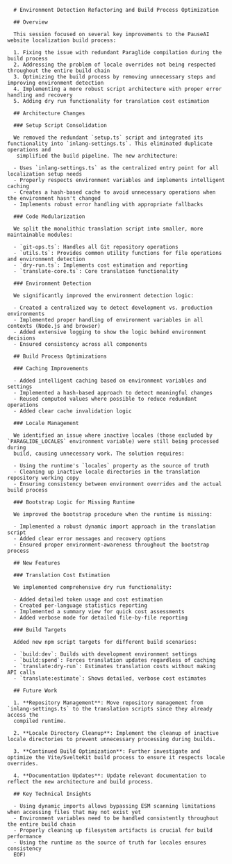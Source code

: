       # Environment Detection Refactoring and Build Process Optimization

      ## Overview

      This session focused on several key improvements to the PauseAI website localization build process:

      1. Fixing the issue with redundant Paraglide compilation during the build process
      2. Addressing the problem of locale overrides not being respected throughout the entire build chain
      3. Optimizing the build process by removing unnecessary steps and improving environment detection
      4. Implementing a more robust script architecture with proper error handling and recovery
      5. Adding dry run functionality for translation cost estimation

      ## Architecture Changes

      ### Setup Script Consolidation

      We removed the redundant `setup.ts` script and integrated its functionality into `inlang-settings.ts`. This eliminated duplicate operations and
       simplified the build pipeline. The new architecture:

      - Uses `inlang-settings.ts` as the centralized entry point for all localization setup needs
      - Properly respects environment variables and implements intelligent caching
      - Creates a hash-based cache to avoid unnecessary operations when the environment hasn't changed
      - Implements robust error handling with appropriate fallbacks

      ### Code Modularization

      We split the monolithic translation script into smaller, more maintainable modules:

      - `git-ops.ts`: Handles all Git repository operations
      - `utils.ts`: Provides common utility functions for file operations and environment detection
      - `dry-run.ts`: Implements cost estimation and reporting
      - `translate-core.ts`: Core translation functionality

      ### Environment Detection

      We significantly improved the environment detection logic:

      - Created a centralized way to detect development vs. production environments
      - Implemented proper handling of environment variables in all contexts (Node.js and browser)
      - Added extensive logging to show the logic behind environment decisions
      - Ensured consistency across all components

      ## Build Process Optimizations

      ### Caching Improvements

      - Added intelligent caching based on environment variables and settings
      - Implemented a hash-based approach to detect meaningful changes
      - Reused computed values where possible to reduce redundant operations
      - Added clear cache invalidation logic

      ### Locale Management

      We identified an issue where inactive locales (those excluded by `PARAGLIDE_LOCALES` environment variable) were still being processed during
      build, causing unnecessary work. The solution requires:

      - Using the runtime's `locales` property as the source of truth
      - Cleaning up inactive locale directories in the translation repository working copy
      - Ensuring consistency between environment overrides and the actual build process

      ### Bootstrap Logic for Missing Runtime

      We improved the bootstrap procedure when the runtime is missing:

      - Implemented a robust dynamic import approach in the translation script
      - Added clear error messages and recovery options
      - Ensured proper environment-awareness throughout the bootstrap process

      ## New Features

      ### Translation Cost Estimation

      We implemented comprehensive dry run functionality:

      - Added detailed token usage and cost estimation
      - Created per-language statistics reporting
      - Implemented a summary view for quick cost assessments
      - Added verbose mode for detailed file-by-file reporting

      ### Build Targets

      Added new npm script targets for different build scenarios:

      - `build:dev`: Builds with development environment settings
      - `build:spend`: Forces translation updates regardless of caching
      - `translate:dry-run`: Estimates translation costs without making API calls
      - `translate:estimate`: Shows detailed, verbose cost estimates

      ## Future Work

      1. **Repository Management**: Move repository management from `inlang-settings.ts` to the translation scripts since they already access the
      compiled runtime.

      2. **Locale Directory Cleanup**: Implement the cleanup of inactive locale directories to prevent unnecessary processing during builds.

      3. **Continued Build Optimization**: Further investigate and optimize the Vite/SvelteKit build process to ensure it respects locale overrides.

      4. **Documentation Updates**: Update relevant documentation to reflect the new architecture and build process.

      ## Key Technical Insights

      - Using dynamic imports allows bypassing ESM scanning limitations when accessing files that may not exist yet
      - Environment variables need to be handled consistently throughout the entire build chain
      - Properly cleaning up filesystem artifacts is crucial for build performance
      - Using the runtime as the source of truth for locales ensures consistency
      EOF)

